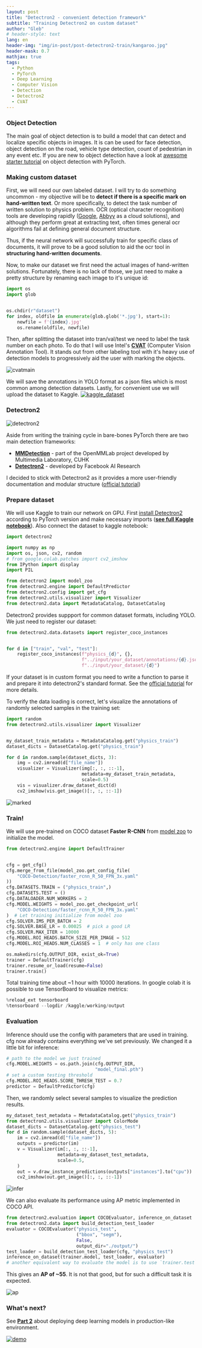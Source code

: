 ```yaml
---
layout: post
title: "Detectron2 - convenient detection framework"
subtitle: "Training Detectron2 on custom dataset"
author: "Gleb"
# header-style: text
lang: en
header-img: "img/in-post/post-detectron2-train/kangaroo.jpg"
header-mask: 0.7
mathjax: true
tags:
  - Python
  - PyTorch
  - Deep Learning
  - Computer Vision
  - Detection
  - Detectron2
  - CVAT
---
```


### Object Detection

<!-- ![kangaroo](/img/in-post/post-detectron2-train/kangaroo.jpg) -->

The main goal of object detection is to build a model that can detect and localize specific objects in images. It is can be used for face detection, object detection on the road, vehicle type detection, count of pedestrian in any event etc. If you are new to object detection have a look at [awesome starter tutorial](https://github.com/sgrvinod/a-PyTorch-Tutorial-to-Object-Detection) on object detection with PyTorch.


### Making custom dataset

First, we will need our own labeled dataset. I will try to do something uncommon - my objective will be to **detect if there is a specific mark on hand-written text**. Or more specifically, to detect the task number of written solution to physics problem. OCR (optical character recognition) tools are developing rapidly ([Google](https://cloud.google.com/document-ai/docs/ocr), [Abbyy](https://www.abbyy.com/cloud-ocr-sdk/) as a cloud solutions), and although they perform great at extracting text, often times general ocr algorithms fail at defining general document structure.

Thus, if the neural network will successfully train for specific class of documents, it will prove to be a good solution to aid the ocr tool in **structuring hand-written documents**.

Now, to make our dataset we first need the actual images of hand-written solutions. Fortunately, there is no lack of those, we just need to make a pretty structure by renaming each image to it's unique id:

```python
import os
import glob


os.chdir(r"dataset")
for index, oldfile in enumerate(glob.glob('*.jpg'), start=1):
    newfile = f'{index}.jpg'
    os.rename(oldfile, newfile)
```

Then, after splitting the dataset into tran/val/test we need to label the task number on each photo. To do that I will use Intel's **[CVAT](https://github.com/openvinotoolkit/cvat)** (Computer Vision Annotation Tool). It stands out from other labeling tool with it's heavy use of detection models to progressively aid the user with marking the objects.

![cvatmain](/img/in-post/post-detectron2-train/cvat.jpg)

We will save the annotations in YOLO format as a json files which is most common among detection datasets.
Lastly, for convenient use we will upload the dataset to Kaggle.
[![kaggle_dataset](/img/in-post/post-detectron2-train/kaggle_dataset.png)](https://www.kaggle.com/glebbuzin/physics-tasks-written-solutions)


### Detectron2

![detectron2](https://dl.fbaipublicfiles.com/detectron2/Detectron2-Logo-Horz.png)

Aside from writing the training cycle in bare-bones PyTorch there are two main detection frameworks:
- **[MMDetection](https://github.com/open-mmlab/mmdetection)** - part of the OpenMMLab project developed by Multimedia Laboratory, CUHK
- **[Detectron2](https://github.com/facebookresearch/detectron2)** - developed by Facebook AI Research

I decided to stick with Detectron2 as it provides a more user-friendly documentation and modular structure ([official tutorial](https://colab.research.google.com/drive/16jcaJoc6bCFAQ96jDe2HwtXj7BMD_-m5))


### Prepare dataset

We will use Kaggle to train our network on GPU. First [install Detectron2](https://detectron2.readthedocs.io/en/latest/tutorials/install.html) according to PyTorch version and make necessary imports (**[see full Kaggle notebook](https://www.kaggle.com/glebbuzin/detectron2-train)**). Also connect the dataset to kaggle notebook:

```python
import detectron2

import numpy as np
import os, json, cv2, random
# from google.colab.patches import cv2_imshow
from IPython import display
import PIL

from detectron2 import model_zoo
from detectron2.engine import DefaultPredictor
from detectron2.config import get_cfg
from detectron2.utils.visualizer import Visualizer
from detectron2.data import MetadataCatalog, DatasetCatalog
```

Detectron2 provides suppport for common dataset formats, including YOLO. We just need to register our dataset: 

```python
from detectron2.data.datasets import register_coco_instances


for d in ["train", "val", "test"]:
    register_coco_instances(f"physics_{d}", {},
                            f"../input/your_dataset/annotations/{d}.json",
                            f"../input/your_dataset/{d}")
```

If your dataset is in custom format you need to write a function to parse it and prepare it into detectron2's standard format. See the [official tutorial](https://colab.research.google.com/drive/16jcaJoc6bCFAQ96jDe2HwtXj7BMD_-m5) for more details.

To verify the data loading is correct, let's visualize the annotations of randomly selected samples in the training set:

```python
import random
from detectron2.utils.visualizer import Visualizer


my_dataset_train_metadata = MetadataCatalog.get("physics_train")
dataset_dicts = DatasetCatalog.get("physics_train")

for d in random.sample(dataset_dicts, 3):
    img = cv2.imread(d["file_name"])
    visualizer = Visualizer(img[:, :, ::-1],
                            metadata=my_dataset_train_metadata,
                            scale=0.5)
    vis = visualizer.draw_dataset_dict(d)
    cv2_imshow(vis.get_image()[:, :, ::-1])
```

![marked](/img/in-post/post-detectron2-train/marked_sol.jpg)


### Train!

We will use pre-trained on COCO dataset **Faster R-CNN** from [model zoo](https://github.com/facebookresearch/detectron2/blob/master/MODEL_ZOO.md) to initialize the model.

```python
from detectron2.engine import DefaultTrainer


cfg = get_cfg()
cfg.merge_from_file(model_zoo.get_config_file(
    "COCO-Detection/faster_rcnn_R_50_FPN_3x.yaml"
))
cfg.DATASETS.TRAIN = ("physics_train",)
cfg.DATASETS.TEST = ()
cfg.DATALOADER.NUM_WORKERS = 2
cfg.MODEL.WEIGHTS = model_zoo.get_checkpoint_url(
    "COCO-Detection/faster_rcnn_R_50_FPN_3x.yaml"
)  # Let training initialize from model zoo
cfg.SOLVER.IMS_PER_BATCH = 2
cfg.SOLVER.BASE_LR = 0.00025  # pick a good LR
cfg.SOLVER.MAX_ITER = 10000
cfg.MODEL.ROI_HEADS.BATCH_SIZE_PER_IMAGE = 512
cfg.MODEL.ROI_HEADS.NUM_CLASSES = 1  # only has one class

os.makedirs(cfg.OUTPUT_DIR, exist_ok=True)
trainer = DefaultTrainer(cfg) 
trainer.resume_or_load(resume=False)
trainer.train()
```

Total training time about ~1 hour with 10000 iterations. In google colab it is possible to use TensorBoard to visualize metrics:

```python
%reload_ext tensorboard
%tensorboard --logdir /kaggle/working/output
```

### Evaluation

Inference should use the config with parameters that are used in training. cfg now already contains everything we've set previously. We changed it a little bit for inference:

```python
# path to the model we just trained
cfg.MODEL.WEIGHTS = os.path.join(cfg.OUTPUT_DIR,
                                 "model_final.pth")
# set a custom testing threshold
cfg.MODEL.ROI_HEADS.SCORE_THRESH_TEST = 0.7
predictor = DefaultPredictor(cfg)
```

Then, we randomly select several samples to visualize the prediction results.

```python
my_dataset_test_metadata = MetadataCatalog.get("physics_train")
from detectron2.utils.visualizer import ColorMode
dataset_dicts = DatasetCatalog.get("physics_test")
for d in random.sample(dataset_dicts, 5):    
    im = cv2.imread(d["file_name"])
    outputs = predictor(im)  
    v = Visualizer(im[:, :, ::-1],
                   metadata=my_dataset_test_metadata, 
                   scale=0.5, 
    )
    out = v.draw_instance_predictions(outputs["instances"].to("cpu"))
    cv2_imshow(out.get_image()[:, :, ::-1])
```

![infer](/img/in-post/post-detectron2-train/infer.jpg)

We can also evaluate its performance using AP metric implemented in COCO API.

```python
from detectron2.evaluation import COCOEvaluator, inference_on_dataset
from detectron2.data import build_detection_test_loader
evaluator = COCOEvaluator("physics_test",
                          ("bbox", "segm"),
                          False,
                          output_dir="./output/")
test_loader = build_detection_test_loader(cfg, "physics_test")
inference_on_dataset(trainer.model, test_loader, evaluator)
# another equivalent way to evaluate the model is to use `trainer.test`
```

This gives an **AP of ~55**. It is not that good, but for such a difficult task it is expected.

![ap](/img/in-post/post-detectron2-train/ap_metric.jpg)

### What's next?

See **[Part 2](https://barklan.github.io/2021/01/22/deploying-dl-models/)** about deploying deep learning models in production-like environment.

[![demo](/img/in-post/post-detectron2-train/demo.jpg)](https://mipt.one/detection/)
